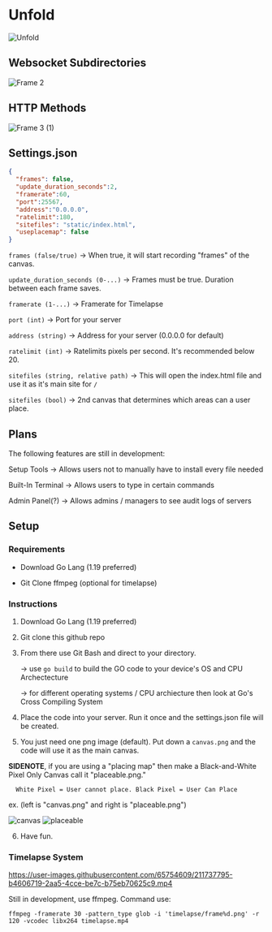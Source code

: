 # Unfold
![Unfold](https://user-images.githubusercontent.com/65754609/211249822-1a11e1cc-da8a-4566-9220-d299a98578c3.png)

## Websocket Subdirectories
![Frame 2](https://user-images.githubusercontent.com/65754609/211909555-5fa4b496-7ce1-4297-851b-9deb02216e4f.png)


## HTTP Methods
![Frame 3 (1)](https://user-images.githubusercontent.com/65754609/211909724-7252ad03-347e-429e-9a5b-972da513b19f.png)

## Settings.json
```json
{
  "frames": false,
  "update_duration_seconds":2,
  "framerate":60,
  "port":25567,
  "address":"0.0.0.0",
  "ratelimit":180,
  "sitefiles": "static/index.html",
  "useplacemap": false
}
```

``frames (false/true)`` -> When true, it will start recording "frames" of the canvas.

``update_duration_seconds (0-...)`` -> Frames must be true. Duration between each frame saves.

``framerate (1-...)`` -> Framerate for Timelapse 

``port (int)`` -> Port for your server

``address (string)`` -> Address for your server (0.0.0.0 for default)

``ratelimit (int)`` -> Ratelimits pixels per second. It's recommended below 20.

``sitefiles (string, relative path)`` -> This will open the index.html file and use it as it's main site for ``/``

``sitefiles (bool)`` -> 2nd canvas that determines which areas can a user place. 

## Plans
The following features are still in development:

Setup Tools -> Allows users not to manually have to install every file needed

Built-In Terminal -> Allows users to type in certain commands

Admin Panel(?) -> Allows admins / managers to see audit logs of servers

## Setup

### Requirements

* Download Go Lang (1.19 preferred)

* Git Clone ffmpeg (optional for timelapse) 

### Instructions

1) Download Go Lang (1.19 preferred) 

2) Git clone this github repo 

3) From there use Git Bash and direct to your directory.
  
    -> use `` go build `` to build the GO code to your device's OS and CPU Archectecture 

    -> for different operating systems / CPU archiecture then look at Go's Cross Compiling System
  
4) Place the code into your server. Run it once and the settings.json file will be created.

5) You just need one png image (default). Put down a `` canvas.png `` and the code will use it as the main canvas.

  **SIDENOTE**, if you are using a "placing map" then make a Black-and-White Pixel Only Canvas call it "placeable.png." 
  
      White Pixel = User cannot place. Black Pixel = User Can Place

ex. (left is "canvas.png" and right is "placeable.png")

![canvas](https://user-images.githubusercontent.com/65754609/211696350-cb089955-7aeb-4db8-b2b0-09992349309d.png)
![placeable](https://user-images.githubusercontent.com/65754609/211696355-de09a2c9-9918-48a0-89c1-acb663f90180.png)

 6. Have fun.
 
 ### Timelapse System
 

https://user-images.githubusercontent.com/65754609/211737795-b4606719-2aa5-4cce-be7c-b75eb70625c9.mp4

Still in development, use ffmpeg. Command use:

```ffmpeg -framerate 30 -pattern_type glob -i 'timelapse/frame%d.png' -r 120 -vcodec libx264 timelapse.mp4```
